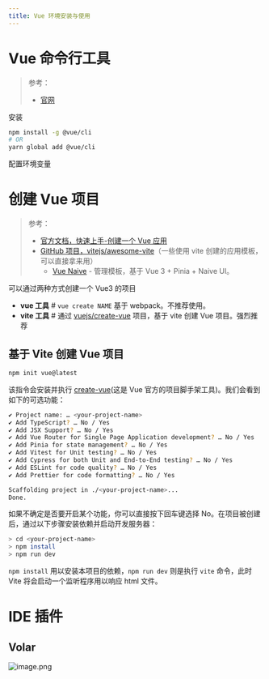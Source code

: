 ```yaml
---
title: Vue 环境安装与使用
---
```


# Vue 命令行工具

> 参考：
> - [官网](https://cli.vuejs.org/)

安装

```bash
npm install -g @vue/cli
# OR
yarn global add @vue/cli
```

配置环境变量

# 创建 Vue 项目

> 参考：
> 
> - [官方文档，快速上手-创建一个 Vue 应用](https://cn.vuejs.org/guide/quick-start.html#creating-a-vue-application)
> - [GitHub 项目，vitejs/awesome-vite](https://github.com/vitejs/awesome-vite)（一些使用 vite 创建的应用模板，可以直接拿来用）
>   - [Vue Naive](https://github.com/zclzone/vue-naive-admin) - 管理模板，基于 Vue 3 + Pinia + Naive UI。

可以通过两种方式创建一个 Vue3 的项目

- **vue 工具** # `vue create NAME` 基于 webpack。不推荐使用。
- **vite 工具** # 通过 [vuejs/create-vue](https://github.com/vuejs/create-vue) 项目，基于 vite 创建 Vue 项目。强烈推荐

## 基于 Vite 创建 Vue 项目

```bash
npm init vue@latest
```

该指令会安装并执行 [create-vue](https://github.com/vuejs/create-vue)(这是 Vue 官方的项目脚手架工具)。我们会看到如下的可选功能：

```bash
✔ Project name: … <your-project-name>
✔ Add TypeScript? … No / Yes
✔ Add JSX Support? … No / Yes
✔ Add Vue Router for Single Page Application development? … No / Yes
✔ Add Pinia for state management? … No / Yes
✔ Add Vitest for Unit testing? … No / Yes
✔ Add Cypress for both Unit and End-to-End testing? … No / Yes
✔ Add ESLint for code quality? … No / Yes
✔ Add Prettier for code formatting? … No / Yes

Scaffolding project in ./<your-project-name>...
Done.
```

如果不确定是否要开启某个功能，你可以直接按下回车键选择 No。在项目被创建后，通过以下步骤安装依赖并启动开发服务器：

```bash
> cd <your-project-name>
> npm install
> npm run dev
```

`npm install` 用以安装本项目的依赖，`npm run dev` 则是执行 `vite` 命令，此时 Vite 将会启动一个监听程序用以响应 html 文件。

# IDE 插件

## Volar

![image.png](https://notes-learning.oss-cn-beijing.aliyuncs.com/bvqpem/1667541398977-a8c81df3-0834-4a86-9179-c50e3c9c9c20.png)
